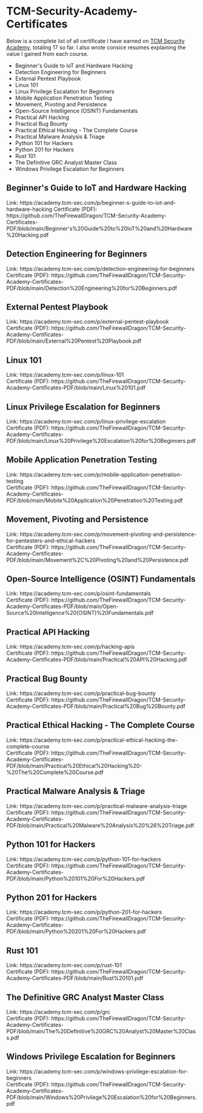 <h1>TCM-Security-Academy-Certificates</h1>
<p>
Below is a complete list of all certificate I have earned on <a href="https://www.codecademy.com/">TCM Security Academy</a>, totaling 17 so far. I also wrote consice resumes explaining the value I gained from each course. 
</p> 
<ul>
  <li>Beginner's Guide to IoT and Hardware Hacking</li>
  <li>Detection Engineering for Beginners</li>
  <li>External Pentest Playbook</li>
  <li>Linux 101</li>
  <li>Linux Privilege Escalation for Beginners</li>
  <li>Mobile Application Penetration Testing</li>
  <li>Movement, Pivoting and Persistence</li>
  <li>Open-Source Intelligence (OSINT) Fundamentals</li>
  <li>Practical API Hacking</li>
  <li>Practical Bug Bounty</li>
  <li>Practical Ethical Hacking - The Complete Course</li>
  <li>Practical Malware Analysis & Triage</li>
  <li>Python 101 for Hackers</li>
  <li>Python 201 for Hackers</li>
  <li>Rust 101</li>
  <li>The Definitive GRC Analyst Master Class</li>
  <li>Windows Privilege Escalation for Beginners</li>
</ul>

<h2>Beginner's Guide to IoT and Hardware Hacking</h2>
<p>
</p>
Link: https://academy.tcm-sec.com/p/beginner-s-guide-to-iot-and-hardware-hacking <hf>
Certificate (PDF): https://github.com/TheFirewallDragon/TCM-Security-Academy-Certificates-PDF/blob/main/Beginner's%20Guide%20to%20IoT%20and%20Hardware%20Hacking.pdf

<h2>Detection Engineering for Beginners</h2>
<p>
</p>
Link: https://academy.tcm-sec.com/p/detection-engineering-for-beginners <br>
Certificate (PDF): https://github.com/TheFirewallDragon/TCM-Security-Academy-Certificates-PDF/blob/main/Detection%20Engineering%20for%20Beginners.pdf

<h2>External Pentest Playbook</h2>
<p>
</p>
Link: https://academy.tcm-sec.com/p/external-pentest-playbook <br>
Certificate (PDF): https://github.com/TheFirewallDragon/TCM-Security-Academy-Certificates-PDF/blob/main/External%20Pentest%20Playbook.pdf

<h2>Linux 101</h2>
<p>
</p>
Link: https://academy.tcm-sec.com/p/linux-101 <br>
Certificate (PDF): https://github.com/TheFirewallDragon/TCM-Security-Academy-Certificates-PDF/blob/main/Linux%20101.pdf

<h2>Linux Privilege Escalation for Beginners</h2>
<p>
</p>
Link: https://academy.tcm-sec.com/p/linux-privilege-escalation <br>
Certificate (PDF): https://github.com/TheFirewallDragon/TCM-Security-Academy-Certificates-PDF/blob/main/Linux%20Privilege%20Escalation%20for%20Beginners.pdf

<h2>Mobile Application Penetration Testing</h2>
<p>
</p>
Link: https://academy.tcm-sec.com/p/mobile-application-penetration-testing <br>
Certificate (PDF): https://github.com/TheFirewallDragon/TCM-Security-Academy-Certificates-PDF/blob/main/Mobile%20Application%20Penetration%20Testing.pdf

<h2>Movement, Pivoting and Persistence</h2>
<p>
</p>
Link: https://academy.tcm-sec.com/p/movement-pivoting-and-persistence-for-pentesters-and-ethical-hackers <br>
Certificate (PDF): https://github.com/TheFirewallDragon/TCM-Security-Academy-Certificates-PDF/blob/main/Movement%2C%20Pivoting%20and%20Persistence.pdf

<h2>Open-Source Intelligence (OSINT) Fundamentals</h2>
<p>
</p>
Link: https://academy.tcm-sec.com/p/osint-fundamentals <br>
Certificate (PDF): https://github.com/TheFirewallDragon/TCM-Security-Academy-Certificates-PDF/blob/main/Open-Source%20Intelligence%20(OSINT)%20Fundamentals.pdf

<h2>Practical API Hacking</h2>
<p>
</p>
Link: https://academy.tcm-sec.com/p/hacking-apis <br>
Certificate (PDF): https://github.com/TheFirewallDragon/TCM-Security-Academy-Certificates-PDF/blob/main/Practical%20API%20Hacking.pdf

<h2>Practical Bug Bounty</h2>
<p>
</p>
Link: https://academy.tcm-sec.com/p/practical-bug-bounty <br>
Certificate (PDF): https://github.com/TheFirewallDragon/TCM-Security-Academy-Certificates-PDF/blob/main/Practical%20Bug%20Bounty.pdf

<h2>Practical Ethical Hacking - The Complete Course</h2>
<p>
</p>
Link: https://academy.tcm-sec.com/p/practical-ethical-hacking-the-complete-course <br>
Certificate (PDF): https://github.com/TheFirewallDragon/TCM-Security-Academy-Certificates-PDF/blob/main/Practical%20Ethical%20Hacking%20-%20The%20Complete%20Course.pdf

<h2>Practical Malware Analysis & Triage</h2>
<p>
</p>
Link: https://academy.tcm-sec.com/p/practical-malware-analysis-triage <br>
Certificate (PDF): https://github.com/TheFirewallDragon/TCM-Security-Academy-Certificates-PDF/blob/main/Practical%20Malware%20Analysis%20%26%20Triage.pdf

<h2>Python 101 for Hackers</h2>
<p>
</p>
Link: https://academy.tcm-sec.com/p/python-101-for-hackers <br>
Certificate (PDF): https://github.com/TheFirewallDragon/TCM-Security-Academy-Certificates-PDF/blob/main/Python%20101%20For%20Hackers.pdf

<h2>Python 201 for Hackers</h2>
<p>
</p>
Link: https://academy.tcm-sec.com/p/python-201-for-hackers <br>
Certificate (PDF): https://github.com/TheFirewallDragon/TCM-Security-Academy-Certificates-PDF/blob/main/Python%20201%20For%20Hackers.pdf

<h2>Rust 101</h2>
<p>
</p>
Link: https://academy.tcm-sec.com/p/rust-101 <br>
Certificate (PDF): https://github.com/TheFirewallDragon/TCM-Security-Academy-Certificates-PDF/blob/main/Rust%20101.pdf

<h2>The Definitive GRC Analyst Master Class</h2>
<p>
</p>
Link: https://academy.tcm-sec.com/p/grc <br>
Certificate (PDF): https://github.com/TheFirewallDragon/TCM-Security-Academy-Certificates-PDF/blob/main/The%20Definitive%20GRC%20Analyst%20Master%20Class.pdf

<h2>Windows Privilege Escalation for Beginners</h2>
<p>
</p>
Link: https://academy.tcm-sec.com/p/windows-privilege-escalation-for-beginners <br>
Certificate (PDF): https://github.com/TheFirewallDragon/TCM-Security-Academy-Certificates-PDF/blob/main/Windows%20Privilege%20Escalation%20for%20Beginners.pdf

